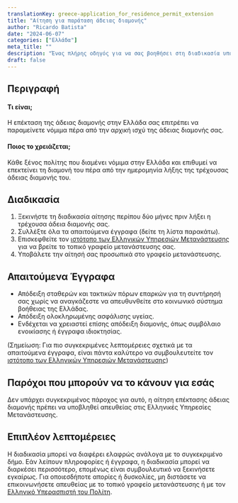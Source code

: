 ```yaml
---
translationKey: greece-application_for_residence_permit_extension
title: "Αίτηση για παράταση άδειας διαμονής"
author: "Ricardo Batista"
date: "2024-06-07"
categories: ["Ελλάδα"]
meta_title: ""
description: "Ένας πλήρης οδηγός για να σας βοηθήσει στη διαδικασία υποβολής αίτησης για παράταση άδειας διαμονής στην Ελλάδα."
draft: false
---
```


## Περιγραφή
#### Τι είναι;
Η επέκταση της άδειας διαμονής στην Ελλάδα σας επιτρέπει να παραμείνετε νόμιμα πέρα ​​από την αρχική ισχύ της άδειας διαμονής σας.

#### Ποιος το χρειάζεται;
Κάθε ξένος πολίτης που διαμένει νόμιμα στην Ελλάδα και επιθυμεί να επεκτείνει τη διαμονή του πέρα ​​από την ημερομηνία λήξης της τρέχουσας άδειας διαμονής του.

## Διαδικασία
1. Ξεκινήστε τη διαδικασία αίτησης περίπου δύο μήνες πριν λήξει η τρέχουσα άδεια διαμονής σας.
2. Συλλέξτε όλα τα απαιτούμενα έγγραφα (δείτε τη λίστα παρακάτω).
3. Επισκεφθείτε τον [ιστότοπο των Ελληνικών Υπηρεσιών Μετανάστευσης](http://www.ypes.gr/) για να βρείτε το τοπικό γραφείο μετανάστευσης σας.
4. Υποβάλετε την αίτησή σας προσωπικά στο γραφείο μετανάστευσης.

## Απαιτούμενα Έγγραφα
- Απόδειξη σταθερών και τακτικών πόρων επαρκών για τη συντήρησή σας χωρίς να αναγκάζεστε να απευθυνθείτε στο κοινωνικό σύστημα βοήθειας της Ελλάδας.
- Απόδειξη ολοκληρωμένης ασφάλισης υγείας.
- Ενδέχεται να χρειαστεί επίσης απόδειξη διαμονής, όπως συμβόλαιο ενοικίασης ή έγγραφα ιδιοκτησίας.

(Σημείωση: Για πιο συγκεκριμένες λεπτομέρειες σχετικά με τα απαιτούμενα έγγραφα, είναι πάντα καλύτερο να συμβουλευτείτε τον [ιστότοπο των Ελληνικών Υπηρεσιών Μετανάστευσης](http://www.ypes.gr/))

## Παρόχοι που μπορούν να το κάνουν για εσάς

Δεν υπάρχει συγκεκριμένος πάροχος για αυτό, η αίτηση επέκτασης άδειας διαμονής πρέπει να υποβληθεί απευθείας στις Ελληνικές Υπηρεσίες Μετανάστευσης.

## Επιπλέον λεπτομέρειες
Η διαδικασία μπορεί να διαφέρει ελαφρώς ανάλογα με το συγκεκριμένο δήμο. Εάν λείπουν πληροφορίες ή έγγραφα, η διαδικασία μπορεί να διαρκέσει περισσότερο, επομένως είναι συμβουλευτικό να ξεκινήσετε εγκαίρως. Για οποιεσδήποτε απορίες ή δυσκολίες, μη διστάσετε να επικοινωνήσετε απευθείας με το τοπικό γραφείο μετανάστευσης ή με τον [Ελληνικό Υπερασπιστή του Πολίτη](https://www.synigoros.gr/).